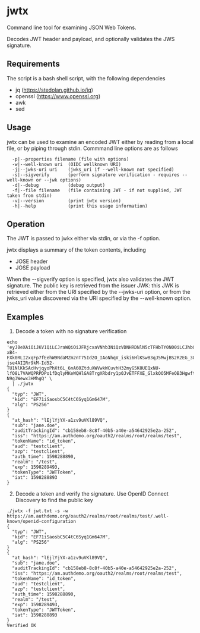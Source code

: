 # jwtx

Command line tool for examining JSON Web Tokens.

Decodes JWT header and payload, and optionally validates the JWS signature.

## Requirements

The script is a bash shell script, with the following dependencies

- jq (https://stedolan.github.io/jq)
- openssl (https://www.openssl.org)
- awk
- sed

## Usage

jwtx can be used to examine an encoded JWT either by reading from a local file, or by piping through stdin. Commmand line options are as follows
```
  -p|--properties filename (file with options)
  -w|--well-known uri  (OIDC wellknown URI)
  -j|--jwks-uri uri    (jwks_uri if --well-known not specified)
  -s|--sigverify       (perform signature verification - requires --well-known or --jwk options)
  -d|--debug           (debug output)
  -f|--file filename   (file containing JWT - if not supplied, JWT taken from stdin)
  -v|--version         (print jwtx version)
  -h|--help            (print this usage information)
```

## Operation

The JWT is passed to jwkx either via stdin, or via the -f option.

jwtx displays a summary of the token contents, including

- JOSE header
- JOSE payload

When the --sigverify option is specified, jwtx also validates the JWT signature. The public key is retrieved from the issuer JWK: this JWK is retrieved either from the URI specified by the --jwks-uri option, or from the jwks_uri value discovered via the URI specified by the --well-known option.
  
## Examples  

1. Decode a token with no signature verification

```
echo 'eyJ0eXAiOiJKV1QiLCJraWQiOiJFRjcxaVNhb3NiQzVDNHRDNlN5cTFHbTY0N00iLCJhbGciOiJQUzI1NiJ9.eyJhdF9oYXNoIjoibEVqbFlqWVgtYTF6djl1VktsODlWUSIsInN1YiI6ImphbmUuZG9lIiwiYXVkaXRUcmFja2luZ0lkIjoiY2IxNThlYjgtOGM4Zi00MGI1LWE0MGUtYTU0NjQyOTI1ZTJhLTI1MiIsImlzcyI6Imh0dHBzOi8vYW0uYXV0aGRlbW8ub3JnL29hdXRoMi9yZWFsbXMvcm9vdC9yZWFsbXMvdGVzdCIsInRva2VuTmFtZSI6ImlkX3Rva2VuIiwiYXVkIjoidGVzdGNsaWVudCIsImF6cCI6InRlc3RjbGllbnQiLCJhdXRoX3RpbWUiOjE1OTgyODg4OTAsInJlYWxtIjoiL3Rlc3QiLCJleHAiOjE1OTgyODk0OTMsInRva2VuVHlwZSI6IkpXVFRva2VuIiwiaWF0IjoxNTk4Mjg4ODkzfQ.NNKNdsOD2h0Y1kz75Ljqluu3QWzgVZyqrOxmBnMI9I6nPAqhd4rkxo3HsQ_E1e_0dpa_jp-xB4-FXk0RLI2xqFp7fEehW9NdaMZm2nT75Id2O_IAoNhqV_iski6HlKSwB3qJ5MwjBS2R2EG_3Co3KDn2NuyIuqpu1RS6Ut1TnYH8P4-jse4AIIRr9kM-Id52-TU1NlKkSAcHvjqyoPhXt6L_6nA60ZtduXWVwkWCuvhH32myG5K8UEQxNU-lfO8L7VAWQPRPDPo1fDqlyMKeWQHlGA8TrgXRbdry1p0JvETFFXE_GlxkOO5MFeOB3HgwftW6Mhf-N9g3Wewx3HMhgQ' \
  | ./jwtx
{
  "typ": "JWT",
  "kid": "EF71iSaosbC5C4tC6Syq1Gm647M",
  "alg": "PS256"
}
{
  "at_hash": "lEjlYjYX-a1zv9uVKl89VQ",
  "sub": "jane.doe",
  "auditTrackingId": "cb158eb8-8c8f-40b5-a40e-a54642925e2a-252",
  "iss": "https://am.authdemo.org/oauth2/realms/root/realms/test",
  "tokenName": "id_token",
  "aud": "testclient",
  "azp": "testclient",
  "auth_time": 1598288890,
  "realm": "/test",
  "exp": 1598289493,
  "tokenType": "JWTToken",
  "iat": 1598288893
}
```


2. Decode a token and verify the signature. Use OpenID Connect Discovery to find the public key

```
./jwtx -f jwt.txt -s -w https://am.authdemo.org/oauth2/realms/root/realms/test/.well-known/openid-configuration
{
  "typ": "JWT",
  "kid": "EF71iSaosbC5C4tC6Syq1Gm647M",
  "alg": "PS256"
}
{
  "at_hash": "lEjlYjYX-a1zv9uVKl89VQ",
  "sub": "jane.doe",
  "auditTrackingId": "cb158eb8-8c8f-40b5-a40e-a54642925e2a-252",
  "iss": "https://am.authdemo.org/oauth2/realms/root/realms/test",
  "tokenName": "id_token",
  "aud": "testclient",
  "azp": "testclient",
  "auth_time": 1598288890,
  "realm": "/test",
  "exp": 1598289493,
  "tokenType": "JWTToken",
  "iat": 1598288893
}
Verified OK
```

